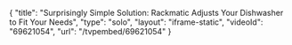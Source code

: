 {
    "title": "Surprisingly Simple Solution: Rackmatic Adjusts Your Dishwasher to Fit Your Needs",
    "type": "solo",
    "layout": "iframe-static",
    "videoId": "69621054",
    "url": "\/tvpembed\/69621054"
}